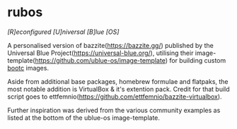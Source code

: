 # rubos

_[R]econfigured [U]niversal [B]lue [OS]_

A personalised version of bazzite(https://bazzite.gg/) published by the Universal Blue Project(https://universal-blue.org/), utilising their image-template(https://github.com/ublue-os/image-template) for building custom [bootc](https://github.com/bootc-dev/bootc) images.

Aside from additional base packages, homebrew formulae and flatpaks, the most notable addition is VirtualBox & it's extention pack. Credit for that build script goes to ettfemnio(https://github.com/ettfemnio/bazzite-virtualbox).

Further inspiration was derived from the various community examples as listed at the bottom of the ublue-os image-template.
